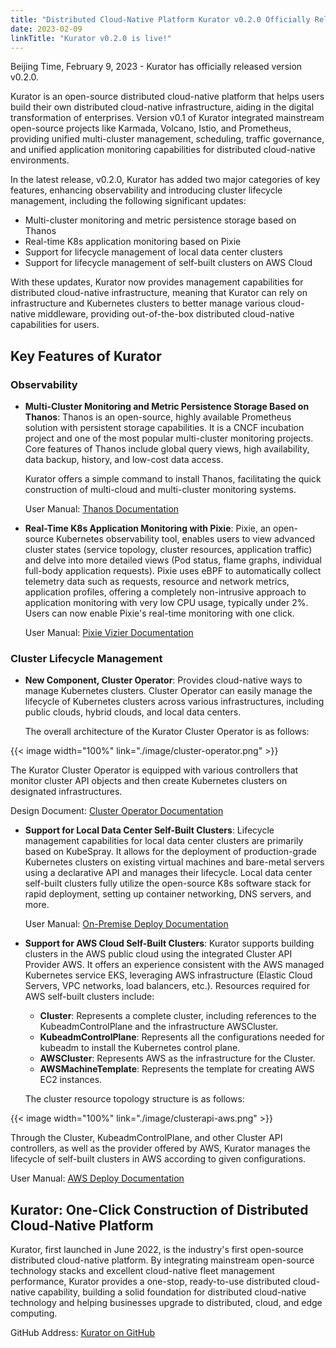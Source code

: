 ```yaml
---
title: "Distributed Cloud-Native Platform Kurator v0.2.0 Officially Released! One-Click Construction of Distributed Cloud-Native Platform"
date: 2023-02-09
linkTitle: "Kurator v0.2.0 is live!"
---
```


Beijing Time, February 9, 2023 - Kurator has officially released version v0.2.0.

Kurator is an open-source distributed cloud-native platform that helps users build their own distributed cloud-native infrastructure, aiding in the digital transformation of enterprises. Version v0.1 of Kurator integrated mainstream open-source projects like Karmada, Volcano, Istio, and Prometheus, providing unified multi-cluster management, scheduling, traffic governance, and unified application monitoring capabilities for distributed cloud-native environments.

In the latest release, v0.2.0, Kurator has added two major categories of key features, enhancing observability and introducing cluster lifecycle management, including the following significant updates:

- Multi-cluster monitoring and metric persistence storage based on Thanos
- Real-time K8s application monitoring based on Pixie
- Support for lifecycle management of local data center clusters
- Support for lifecycle management of self-built clusters on AWS Cloud

With these updates, Kurator now provides management capabilities for distributed cloud-native infrastructure, meaning that Kurator can rely on infrastructure and Kubernetes clusters to better manage various cloud-native middleware, providing out-of-the-box distributed cloud-native capabilities for users.

## Key Features of Kurator

### Observability

- **Multi-Cluster Monitoring and Metric Persistence Storage Based on Thanos**: Thanos is an open-source, highly available Prometheus solution with persistent storage capabilities. It is a CNCF incubation project and one of the most popular multi-cluster monitoring projects. Core features of Thanos include global query views, high availability, data backup, history, and low-cost data access.

  Kurator offers a simple command to install Thanos, facilitating the quick construction of multi-cloud and multi-cluster monitoring systems.

  User Manual: [Thanos Documentation](https://kurator.dev/docs/integrations/thanos/)

- **Real-Time K8s Application Monitoring with Pixie**: Pixie, an open-source Kubernetes observability tool, enables users to view advanced cluster states (service topology, cluster resources, application traffic) and delve into more detailed views (Pod status, flame graphs, individual full-body application requests). Pixie uses eBPF to automatically collect telemetry data such as requests, resource and network metrics, application profiles, offering a completely non-intrusive approach to application monitoring with very low CPU usage, typically under 2%. Users can now enable Pixie's real-time monitoring with one click.

  User Manual: [Pixie Vizier Documentation](https://kurator.dev/docs/integrations/pixie-vizier/)

### Cluster Lifecycle Management

- **New Component, Cluster Operator**: Provides cloud-native ways to manage Kubernetes clusters. Cluster Operator can easily manage the lifecycle of Kubernetes clusters across various infrastructures, including public clouds, hybrid clouds, and local data centers.

  The overall architecture of the Kurator Cluster Operator is as follows:

{{< image width="100%"
    link="./image/cluster-operator.png"
    >}}

The Kurator Cluster Operator is equipped with various controllers that monitor cluster API objects and then create Kubernetes clusters on designated infrastructures.

Design Document: [Cluster Operator Documentation](https://kurator.dev/docs/cluster-operator/)

- **Support for Local Data Center Self-Built Clusters**: Lifecycle management capabilities for local data center clusters are primarily based on KubeSpray. It allows for the deployment of production-grade Kubernetes clusters on existing virtual machines and bare-metal servers using a declarative API and manages their lifecycle. Local data center self-built clusters fully utilize the open-source K8s software stack for rapid deployment, setting up container networking, DNS servers, and more.

  User Manual: [On-Premise Deploy Documentation](https://kurator.dev/docs/cluster-operator/on-premise-cluster-lifecycle/)

- **Support for AWS Cloud Self-Built Clusters**: Kurator supports building clusters in the AWS public cloud using the integrated Cluster API Provider AWS. It offers an experience consistent with the AWS managed Kubernetes service EKS, leveraging AWS infrastructure (Elastic Cloud Servers, VPC networks, load balancers, etc.). Resources required for AWS self-built clusters include:

    - **Cluster**: Represents a complete cluster, including references to the KubeadmControlPlane and the infrastructure AWSCluster.
    - **KubeadmControlPlane**: Represents all the configurations needed for kubeadm to install the Kubernetes control plane.
    - **AWSCluster**: Represents AWS as the infrastructure for the Cluster.
    - **AWSMachineTemplate**: Represents the template for creating AWS EC2 instances.

  The cluster resource topology structure is as follows:

{{< image width="100%"
    link="./image/clusterapi-aws.png"
    >}}

Through the Cluster, KubeadmControlPlane, and other Cluster API controllers, as well as the provider offered by AWS, Kurator manages the lifecycle of self-built clusters in AWS according to given configurations.

User Manual: [AWS Deploy Documentation](https://kurator.dev/docs/cluster-operator/kurator-cluster-api/)

## Kurator: One-Click Construction of Distributed Cloud-Native Platform

Kurator, first launched in June 2022, is the industry's first open-source distributed cloud-native platform. By integrating mainstream open-source technology stacks and excellent cloud-native fleet management performance, Kurator provides a one-stop, ready-to-use distributed cloud-native capability, building a solid foundation for distributed cloud-native technology and helping businesses upgrade to distributed, cloud, and edge computing.

GitHub Address: [Kurator on GitHub](https://github.com/kurator-dev/kurator)
